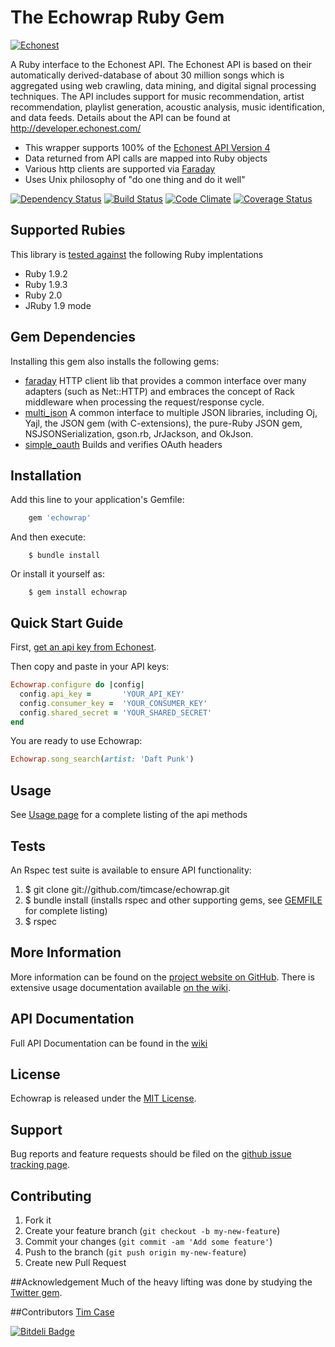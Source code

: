 # The Echowrap Ruby Gem
[![Echonest](http://echonest.com/static/img/logos/250x200_dk.gif)](http://developer.echonest.com/index.html)

A Ruby interface to the Echonest API. The Echonest API is based on their
automatically derived-database of about 30 million songs which
is aggregated using web crawling, data mining, and digital signal
processing techniques. The API includes support for music
recommendation, artist recommendation,  playlist generation, acoustic
analysis, music identification, and data feeds. Details about the API
can be found at http://developer.echonest.com/

* This wrapper supports 100% of the [Echonest API Version 4](http://developer.echonest.com/docs/v4)
* Data returned from API calls are mapped into Ruby objects
* Various http clients are supported via [Faraday](https://github.com/lostisland/faraday)
* Uses Unix philosophy of "do one thing and do it well"

[![Dependency Status](https://gemnasium.com/timcase/echowrap.png)](https://gemnasium.com/timcase/echowrap)
[![Build
Status](https://travis-ci.org/timcase/echowrap.png)](https://travis-ci.org/timcase/echowrap)
[![Code Climate](https://codeclimate.com/github/timcase/echonest.png)](https://codeclimate.com/github/timcase/echonest)
[![Coverage Status](https://coveralls.io/repos/timcase/echonest/badge.png?branch=master)](https://coveralls.io/r/timcase/echonest?branch=master)

## Supported Rubies
This library is [tested against](https://travis-ci.org/timcase/echonest) the following Ruby implentations 
* Ruby 1.9.2
* Ruby 1.9.3 
* Ruby 2.0
* JRuby 1.9 mode

## Gem Dependencies
Installing this gem also installs the following gems:

* [faraday](https://github.com/lostisland/faraday) HTTP client lib that provides a common interface over many adapters (such as Net::HTTP) and embraces the concept of Rack middleware when processing the request/response cycle.
* [multi_json](https://github.com/intridea/multi_json) A common interface to multiple JSON libraries, including Oj, Yajl, the JSON gem (with C-extensions), the pure-Ruby JSON gem, NSJSONSerialization, gson.rb, JrJackson, and OkJson. 
* [simple_oauth](https://github.com/laserlemon/simple_oauth) Builds and verifies OAuth headers

## Installation

Add this line to your application's Gemfile:
```ruby
    gem 'echowrap'
```
And then execute:
```shell
    $ bundle install
```
Or install it yourself as:
```shell
    $ gem install echowrap
```
## Quick Start Guide

First, [get an api key from Echonest][register].

Then copy and paste in your API keys:

```ruby
Echowrap.configure do |config|
  config.api_key =       'YOUR_API_KEY'
  config.consumer_key =  'YOUR_CONSUMER_KEY'
  config.shared_secret = 'YOUR_SHARED_SECRET'
end
```
You are ready to use Echowrap:

```ruby
Echowrap.song_search(artist: 'Daft Punk')
```

[register]: http://developer.echonest.com/account/register

## Usage
See [Usage page](https://github.com/timcase/echonest/wiki) for a complete listing of the api methods

## Tests
An Rspec test suite is available to ensure API functionality:

1. $ git clone git://github.com/timcase/echowrap.git
2. $ bundle install (installs rspec and other supporting gems, see
   [GEMFILE](https://github.com/timcase/echonest/blob/master/Gemfile)
   for complete listing)
3. $ rspec

## More Information
More information can be found on the [project website on
GitHub](https://github.com/timcase/echowrap). There is extensive usage
documentation available [on the
wiki](https://github.com/timcase/echowrap/wiki).

## API Documentation
Full API Documentation can be found in the
[wiki](https://github.com/timcase/echowrap/wiki)

## License
Echowrap is released under the [MIT
License](https://github.com/timcase/echowrap/blob/master/LICENSE.txt).

## Support
Bug reports and feature requests should be filed on the [github issue
tracking page](https://github.com/timcase/echowrap/issues). 

## Contributing

1. Fork it
2. Create your feature branch (`git checkout -b my-new-feature`)
3. Commit your changes (`git commit -am 'Add some feature'`)
4. Push to the branch (`git push origin my-new-feature`)
5. Create new Pull Request

##Acknowledgement
Much of the heavy lifting was done by studying the [Twitter gem](https://github.com/sferik/twitter).

##Contributors
[Tim Case](timcase.me)


[![Bitdeli Badge](https://d2weczhvl823v0.cloudfront.net/timcase/echowrap/trend.png)](https://bitdeli.com/free "Bitdeli Badge")

